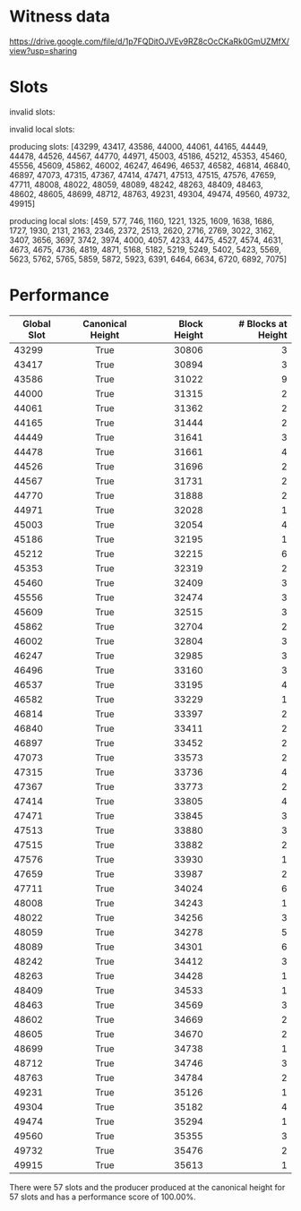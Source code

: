 Witness data
============

https://drive.google.com/file/d/1p7FQDitOJVEv9RZ8cOcCKaRk0GmUZMfX/view?usp=sharing

Slots
=====

invalid slots: 

invalid local slots:

producing slots: [43299, 43417, 43586, 44000, 44061, 44165, 44449, 44478, 44526, 44567, 44770, 44971, 45003, 45186, 45212, 45353, 45460, 45556, 45609, 45862, 46002, 46247, 46496, 46537, 46582, 46814, 46840, 46897, 47073, 47315, 47367, 47414, 47471, 47513, 47515, 47576, 47659, 47711, 48008, 48022, 48059, 48089, 48242, 48263, 48409, 48463, 48602, 48605, 48699, 48712, 48763, 49231, 49304, 49474, 49560, 49732, 49915]

producing local slots: [459, 577, 746, 1160, 1221, 1325, 1609, 1638, 1686, 1727, 1930, 2131, 2163, 2346, 2372, 2513, 2620, 2716, 2769, 3022, 3162, 3407, 3656, 3697, 3742, 3974, 4000, 4057, 4233, 4475, 4527, 4574, 4631, 4673, 4675, 4736, 4819, 4871, 5168, 5182, 5219, 5249, 5402, 5423, 5569, 5623, 5762, 5765, 5859, 5872, 5923, 6391, 6464, 6634, 6720, 6892, 7075]

Performance 
===========


| Global Slot | Canonical Height | Block Height | # Blocks at Height |
| ----------- |:----------------:| ------------:|-------------------:|
|    43299    |       True       |    30806     |         3          |
|    43417    |       True       |    30894     |         3          |
|    43586    |       True       |    31022     |         9          |
|    44000    |       True       |    31315     |         2          |
|    44061    |       True       |    31362     |         2          |
|    44165    |       True       |    31444     |         2          |
|    44449    |       True       |    31641     |         3          |
|    44478    |       True       |    31661     |         4          |
|    44526    |       True       |    31696     |         2          |
|    44567    |       True       |    31731     |         2          |
|    44770    |       True       |    31888     |         2          |
|    44971    |       True       |    32028     |         1          |
|    45003    |       True       |    32054     |         4          |
|    45186    |       True       |    32195     |         1          |
|    45212    |       True       |    32215     |         6          |
|    45353    |       True       |    32319     |         2          |
|    45460    |       True       |    32409     |         3          |
|    45556    |       True       |    32474     |         3          |
|    45609    |       True       |    32515     |         3          |
|    45862    |       True       |    32704     |         2          |
|    46002    |       True       |    32804     |         3          |
|    46247    |       True       |    32985     |         3          |
|    46496    |       True       |    33160     |         3          |
|    46537    |       True       |    33195     |         4          |
|    46582    |       True       |    33229     |         1          |
|    46814    |       True       |    33397     |         2          |
|    46840    |       True       |    33411     |         2          |
|    46897    |       True       |    33452     |         2          |
|    47073    |       True       |    33573     |         2          |
|    47315    |       True       |    33736     |         4          |
|    47367    |       True       |    33773     |         2          |
|    47414    |       True       |    33805     |         4          |
|    47471    |       True       |    33845     |         3          |
|    47513    |       True       |    33880     |         3          |
|    47515    |       True       |    33882     |         2          |
|    47576    |       True       |    33930     |         1          |
|    47659    |       True       |    33987     |         2          |
|    47711    |       True       |    34024     |         6          |
|    48008    |       True       |    34243     |         1          |
|    48022    |       True       |    34256     |         3          |
|    48059    |       True       |    34278     |         5          |
|    48089    |       True       |    34301     |         6          |
|    48242    |       True       |    34412     |         3          |
|    48263    |       True       |    34428     |         1          |
|    48409    |       True       |    34533     |         1          |
|    48463    |       True       |    34569     |         3          |
|    48602    |       True       |    34669     |         2          |
|    48605    |       True       |    34670     |         2          |
|    48699    |       True       |    34738     |         1          |
|    48712    |       True       |    34746     |         3          |
|    48763    |       True       |    34784     |         2          |
|    49231    |       True       |    35126     |         1          |
|    49304    |       True       |    35182     |         4          |
|    49474    |       True       |    35294     |         1          |
|    49560    |       True       |    35355     |         3          |
|    49732    |       True       |    35476     |         2          |
|    49915    |       True       |    35613     |         1          |

There were 57 slots and the producer produced at the canonical height for 57 slots and has a performance score of 100.00%.